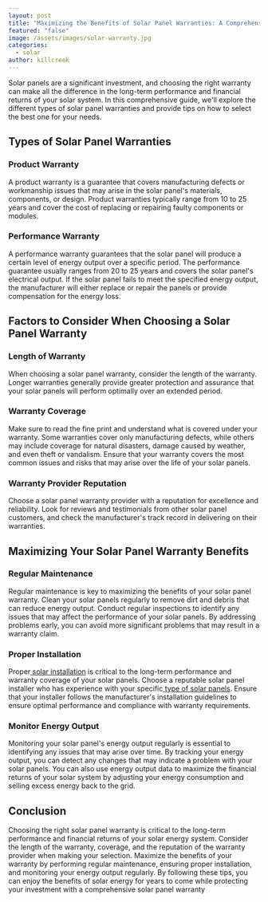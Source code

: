 ```yaml
---
layout: post
title: "Maximizing the Benefits of Solar Panel Warranties: A Comprehensive Guide"
featured: "false"
image: /assets/images/solar-warranty.jpg
categories:
  - solar
author: killcreek
---
```


Solar panels are a significant investment, and choosing the right warranty can make all the difference in the long-term performance and financial returns of your solar system. In this comprehensive guide, we'll explore the different types of solar panel warranties and provide tips on how to select the best one for your needs.

## Types of Solar Panel Warranties

### Product Warranty

A product warranty is a guarantee that covers manufacturing defects or workmanship issues that may arise in the solar panel's materials, components, or design. Product warranties typically range from 10 to 25 years and cover the cost of replacing or repairing faulty components or modules.

### Performance Warranty

A performance warranty guarantees that the solar panel will produce a certain level of energy output over a specific period. The performance guarantee usually ranges from 20 to 25 years and covers the solar panel's electrical output. If the solar panel fails to meet the specified energy output, the manufacturer will either replace or repair the panels or provide compensation for the energy loss.

## Factors to Consider When Choosing a Solar Panel Warranty

### Length of Warranty

When choosing a solar panel warranty, consider the length of the warranty. Longer warranties generally provide greater protection and assurance that your solar panels will perform optimally over an extended period.

### Warranty Coverage

Make sure to read the fine print and understand what is covered under your warranty. Some warranties cover only manufacturing defects, while others may include coverage for natural disasters, damage caused by weather, and even theft or vandalism. Ensure that your warranty covers the most common issues and risks that may arise over the life of your solar panels.

### Warranty Provider Reputation

Choose a solar panel warranty provider with a reputation for excellence and reliability. Look for reviews and testimonials from other solar panel customers, and check the manufacturer's track record in delivering on their warranties.

## Maximizing Your Solar Panel Warranty Benefits

### Regular Maintenance

Regular maintenance is key to maximizing the benefits of your solar panel warranty. Clean your solar panels regularly to remove dirt and debris that can reduce energy output. Conduct regular inspections to identify any issues that may affect the performance of your solar panels. By addressing problems early, you can avoid more significant problems that may result in a warranty claim.

### Proper Installation

Proper[ solar installation](https://solarinstaller.me/thing-you-need-to-know-solar-installation/) is critical to the long-term performance and warranty coverage of your solar panels. Choose a reputable solar panel installer who has experience with your specific[ type of solar panels](https://solarinstaller.me/a-comprehensive-guide-to-different-solar-panel-types/). Ensure that your installer follows the manufacturer's installation guidelines to ensure optimal performance and compliance with warranty requirements.

### Monitor Energy Output

Monitoring your solar panel's energy output regularly is essential to identifying any issues that may arise over time. By tracking your energy output, you can detect any changes that may indicate a problem with your solar panels. You can also use energy output data to maximize the financial returns of your solar system by adjusting your energy consumption and selling excess energy back to the grid.

## Conclusion

Choosing the right solar panel warranty is critical to the long-term performance and financial returns of your solar energy system. Consider the length of the warranty, coverage, and the reputation of the warranty provider when making your selection. Maximize the benefits of your warranty by performing regular maintenance, ensuring proper installation, and monitoring your energy output regularly. By following these tips, you can enjoy the benefits of solar energy for years to come while protecting your investment with a comprehensive solar panel warranty

<!--EndFragment-->
